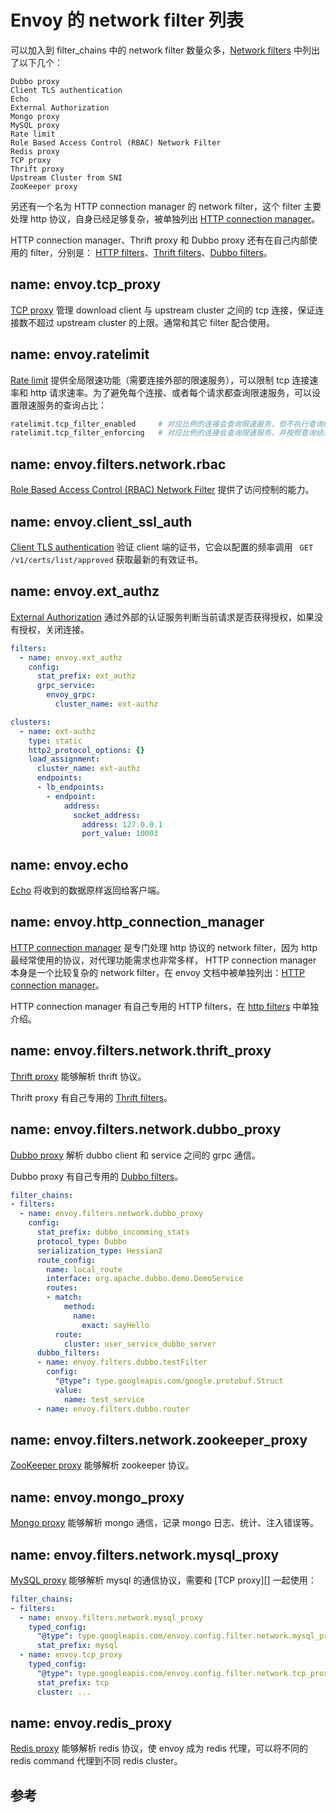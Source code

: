 <!-- toc -->
# Envoy 的 network filter 列表

可以加入到 filter_chains 中的 network filter 数量众多，[Network filters][1] 中列出了以下几个：

	Dubbo proxy
	Client TLS authentication
	Echo
	External Authorization
	Mongo proxy
	MySQL proxy
	Rate limit
	Role Based Access Control (RBAC) Network Filter
	Redis proxy
	TCP proxy
	Thrift proxy
	Upstream Cluster from SNI
	ZooKeeper proxy

另还有一个名为 HTTP connection manager 的 network filter，这个 filter 主要处理 http 协议，自身已经足够复杂，被单独列出 [HTTP connection manager][2]。

HTTP connection manager、Thrift proxy 和 Dubbo proxy 还有在自己内部使用的 filter，分别是： [HTTP filters][3]、[Thrift filters][4]、[Dubbo filters][5]。

## name: envoy.tcp_proxy

[TCP proxy][12] 管理 download client 与 upstream cluster 之间的 tcp 连接，保证连接数不超过 upstream cluster 的上限。通常和其它 filter 配合使用。

## name: envoy.ratelimit

[Rate limit][13] 提供全局限速功能（需要连接外部的限速服务），可以限制 tcp 连接速率和 http 请求速率。为了避免每个连接、或者每个请求都查询限速服务，可以设置限速服务的查询占比：

```sh
ratelimit.tcp_filter_enabled     # 对应比例的连接会查询限速服务，但不执行查询结果
ratelimit.tcp_filter_enforcing   # 对应比例的连接会查询限速服务，并按照查询结果执行
```

## name: envoy.filters.network.rbac

[Role Based Access Control (RBAC) Network Filter][14] 提供了访问控制的能力。

## name: envoy.client_ssl_auth

[Client TLS authentication][7] 验证 client 端的证书，它会以配置的频率调用 ` GET /v1/certs/list/approved` 获取最新的有效证书。

## name: envoy.ext_authz

[External Authorization][9] 通过外部的认证服务判断当前请求是否获得授权，如果没有授权，关闭连接。

```yaml
filters:
  - name: envoy.ext_authz
    config:
      stat_prefix: ext_authz
      grpc_service:
        envoy_grpc:
          cluster_name: ext-authz

clusters:
  - name: ext-authz
    type: static
    http2_protocol_options: {}
    load_assignment:
      cluster_name: ext-authz
      endpoints:
      - lb_endpoints:
        - endpoint:
            address:
              socket_address:
                address: 127.0.0.1
                port_value: 10003
```

## name: envoy.echo

[Echo][8] 将收到的数据原样返回给客户端。

## name: envoy.http_connection_manager

[HTTP connection manager][18] 是专门处理 http 协议的 network filter，因为 http 最经常使用的协议，对代理功能需求也非常多样， HTTP connection manager 本身是一个比较复杂的 network filter，在 envoy 文档中被单独列出：[HTTP connection manager][18]。

HTTP connection manager 有自己专用的 HTTP filters，在 [http filters](./http-filter.md)  中单独介绍。

## name: envoy.filters.network.thrift_proxy

[Thrift proxy][16] 能够解析 thrift 协议。

Thrift proxy 有自己专用的 [Thrift filters][4]。

## name: envoy.filters.network.dubbo_proxy

[Dubbo proxy][6] 解析 dubbo client 和 service 之间的 grpc 通信。

Dubbo proxy 有自己专用的 [Dubbo filters][5]。

```yaml
filter_chains:
- filters:
  - name: envoy.filters.network.dubbo_proxy
    config:
      stat_prefix: dubbo_incomming_stats
      protocol_type: Dubbo
      serialization_type: Hessian2
      route_config:
        name: local_route
        interface: org.apache.dubbo.demo.DemoService
        routes:
        - match:
            method:
              name:
                exact: sayHello
          route:
            cluster: user_service_dubbo_server
      dubbo_filters:
      - name: envoy.filters.dubbo.testFilter
        config:
          "@type": type.googleapis.com/google.protobuf.Struct
          value:
            name: test_service
      - name: envoy.filters.dubbo.router
```

## name: envoy.filters.network.zookeeper_proxy

[ZooKeeper proxy][17]  能够解析 zookeeper 协议。


## name: envoy.mongo_proxy

[Mongo proxy][10] 能够解析 mongo 通信，记录 mongo 日志、统计、注入错误等。

## name: envoy.filters.network.mysql_proxy

[MySQL proxy][11] 能够解析 mysql 的通信协议，需要和 [TCP proxy][] 一起使用：

```yaml
filter_chains:
- filters:
  - name: envoy.filters.network.mysql_proxy
    typed_config:
      "@type": type.googleapis.com/envoy.config.filter.network.mysql_proxy.v1alpha1.MySQLProxy
      stat_prefix: mysql
  - name: envoy.tcp_proxy
    typed_config:
      "@type": type.googleapis.com/envoy.config.filter.network.tcp_proxy.v2.TcpProxy
      stat_prefix: tcp
      cluster: ...
```

## name: envoy.redis_proxy

[Redis proxy][15] 能够解析 redis 协议，使 envoy 成为 redis 代理，可以将不同的 redis command 代理到不同 redis cluster。

## 参考

[1]: https://www.envoyproxy.io/docs/envoy/v1.11.0/configuration/network_filters/network_filters "Network filters"
[2]: https://www.envoyproxy.io/docs/envoy/v1.11.0/configuration/http_conn_man/http_conn_man "HTTP connection manager"
[3]: https://www.envoyproxy.io/docs/envoy/v1.11.0/configuration/http_filters/http_filters "HTTP filters"
[4]: https://www.envoyproxy.io/docs/envoy/v1.11.0/configuration/thrift_filters/thrift_filters "Thrift filters"
[5]: https://www.envoyproxy.io/docs/envoy/v1.11.0/configuration/dubbo_filters/dubbo_filters "Dubbo filters"
[6]: https://www.envoyproxy.io/docs/envoy/v1.11.0/configuration/network_filters/dubbo_proxy_filter "Dubbo proxy"
[7]: https://www.envoyproxy.io/docs/envoy/v1.11.0/configuration/network_filters/client_ssl_auth_filter "Client TLS authentication"
[8]: https://www.envoyproxy.io/docs/envoy/v1.11.0/configuration/network_filters/echo_filter "Echo"
[9]: https://www.envoyproxy.io/docs/envoy/v1.11.0/configuration/network_filters/ext_authz_filter "External Authorization"
[10]: https://www.envoyproxy.io/docs/envoy/v1.11.0/configuration/network_filters/mongo_proxy_filter "Mongo proxy"
[11]: https://www.envoyproxy.io/docs/envoy/v1.11.0/configuration/network_filters/mysql_proxy_filter "MySQL proxy"
[12]: https://www.envoyproxy.io/docs/envoy/v1.11.0/configuration/network_filters/tcp_proxy_filter "TCP proxy"
[13]: https://www.envoyproxy.io/docs/envoy/v1.11.0/configuration/network_filters/rate_limit_filter "Rate limit"
[14]: https://www.envoyproxy.io/docs/envoy/v1.11.0/configuration/network_filters/rbac_filter "Role Based Access Control (RBAC) Network Filter"
[15]: https://www.envoyproxy.io/docs/envoy/v1.11.0/configuration/network_filters/redis_proxy_filter "Redis proxy"
[16]: https://www.envoyproxy.io/docs/envoy/v1.11.0/configuration/network_filters/thrift_proxy_filter "Thrift proxy"
[17]: https://www.envoyproxy.io/docs/envoy/v1.11.0/configuration/network_filters/zookeeper_proxy_filter "ZooKeeper proxy"
[18]: https://www.envoyproxy.io/docs/envoy/v1.11.0/configuration/http_conn_man/http_conn_man "HTTP connection manager"
